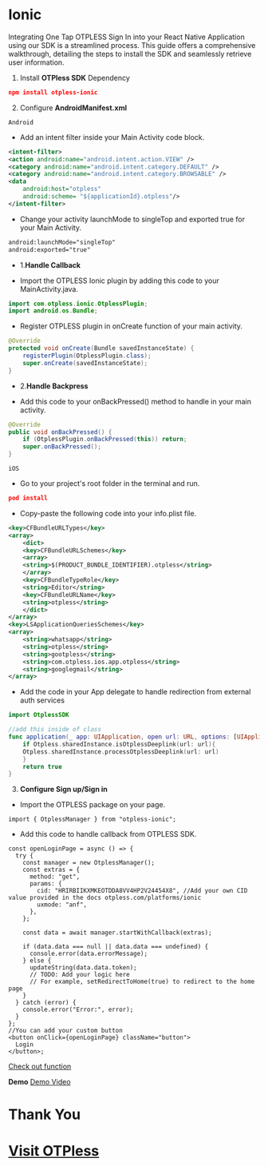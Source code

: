 # Ionic

Integrating One Tap OTPLESS Sign In into your React Native Application using our SDK is a streamlined process. This guide offers a comprehensive walkthrough, detailing the steps to install the SDK and seamlessly retrieve user information.

1. Install **OTPless SDK** Dependency

```json
npm install otpless-ionic
```

2. Configure **AndroidManifest.xml**

`Android`

- Add an intent filter inside your Main Activity code block.

```xml
<intent-filter>
<action android:name="android.intent.action.VIEW" />
<category android:name="android.intent.category.DEFAULT" />
<category android:name="android.intent.category.BROWSABLE" />
<data
	android:host="otpless"
	android:scheme= "${applicationId}.otpless"/>
</intent-filter>
```

- Change your activity launchMode to singleTop and exported true for your Main Activity.

```xml
android:launchMode="singleTop"
android:exported="true"
```

- 1.**Handle Callback**

- Import the OTPLESS Ionic plugin by adding this code to your MainActivity.java.

```java
import com.otpless.ionic.OtplessPlugin;
import android.os.Bundle;
```

- Register OTPLESS plugin in onCreate function of your main activity.

```java
@Override
protected void onCreate(Bundle savedInstanceState) {
	registerPlugin(OtplessPlugin.class);
	super.onCreate(savedInstanceState);
}
```

- 2.**Handle Backpress**

- Add this code to your onBackPressed() method to handle in your main activity.

```java
@Override
public void onBackPressed() {
	if (OtplessPlugin.onBackPressed(this)) return;
	super.onBackPressed();
}
```

`iOS`

- Go to your project's root folder in the terminal and run.

```json
pod install
```

- Copy-paste the following code into your info.plist file.

```xml
<key>CFBundleURLTypes</key>
<array>
    <dict>
    <key>CFBundleURLSchemes</key>
    <array>
    <string>$(PRODUCT_BUNDLE_IDENTIFIER).otpless</string>
    </array>
    <key>CFBundleTypeRole</key>
    <string>Editor</string>
    <key>CFBundleURLName</key>
    <string>otpless</string>
    </dict>
</array>
<key>LSApplicationQueriesSchemes</key>
<array>
    <string>whatsapp</string>
    <string>otpless</string>
    <string>gootpless</string>
    <string>com.otpless.ios.app.otpless</string>
    <string>googlegmail</string>
</array>
```

- Add the code in your App delegate to handle redirection from external auth services

```swift
import OtplessSDK

//add this inside of class
func application(_ app: UIApplication, open url: URL, options: [UIApplication.OpenURLOptionsKey : Any] = [:]) -> Bool {
	if Otpless.sharedInstance.isOtplessDeeplink(url: url){
	Otpless.sharedInstance.processOtplessDeeplink(url: url)
    }
	return true
}
```

3. **Configure Sign up/Sign in**

- Import the OTPLESS package on your page.

```tsx
import { OtplessManager } from "otpless-ionic";
```

- Add this code to handle callback from OTPLESS SDK.

```tsx
const openLoginPage = async () => {
  try {
    const manager = new OtplessManager();
    const extras = {
      method: "get",
      params: {
        cid: "HRIRBIIKXMKEOTDDA8VV4HP2V24454X8", //Add your own CID value provided in the docs otpless.com/platforms/ionic
        uxmode: "anf",
      },
    };

    const data = await manager.startWithCallback(extras);

    if (data.data === null || data.data === undefined) {
      console.error(data.errorMessage);
    } else {
      updateString(data.data.token);
      // TODO: Add your logic here
      // For example, setRedirectToHome(true) to redirect to the home page
    }
  } catch (error) {
    console.error("Error:", error);
  }
};
//You can add your custom button
<button onClick={openLoginPage} className="button">
  Login
</button>;
```

[Check out function](https://github.com/devbathaniotpless/otpless-ionic-demo/blob/autoclick-demo/src/pages/Home.tsx#L13)

**Demo**
[Demo Video](demo_video.mp4)

# Thank You

# [Visit OTPless](https://otpless.com/platforms/ionic)
